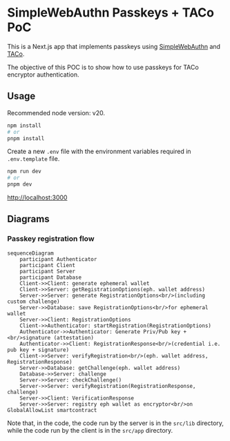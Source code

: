 # SimpleWebAuthn Passkeys + TACo PoC

This is a Next.js app that implements passkeys using [SimpleWebAuthn](https://github.com/GoogleChromeLabs/simple-webauthn)
and [TACo](https://github.com/GoogleChromeLabs/taco).

The objective of this POC is to show how to use passkeys for TACo encryptor authentication.

## Usage

Recommended node version: v20.

```bash
npm install
# or
pnpm install
```

Create a new `.env` file with the environment variables required in `.env.template`
file.

```bash
npm run dev
# or
pnpm dev
```

[http://localhost:3000](http://localhost:3000)

## Diagrams

### Passkey registration flow

```mermaid
sequenceDiagram
    participant Authenticator
    participant Client
    participant Server
    participant Database
    Client->>Client: generate ephemeral wallet
    Client->>Server: getRegistrationOptions(eph. wallet address)
    Server->>Server: generate RegistrationOptions<br/>(including custom challenge)
    Server->>Database: save RegistrationOptions<br/>for ephemeral wallet
    Server->>Client: RegistrationOptions
    Client->>Authenticator: startRegistration(RegistrationOptions)
    Authenticator->>Authenticator: Generate Priv/Pub key +<br/>signature (attestation)
    Authenticator->>Client: RegistrationResponse<br/>(credential i.e. pub key + signature)
    Client->>Server: verifyRegistration<br/>(eph. wallet address, RegistrationResponse)
    Server->>Database: getChallenge(eph. wallet address)
    Database->>Server: challenge
    Server->>Server: checkChallenge()
    Server->>Server: verifyRegistration(RegistrationResponse, challenge)
    Server->>Client: VerificationResponse
    Server->>Server: registry eph wallet as encryptor<br/>on GlobalAllowList smartcontract
```

Note that, in the code, the code run by the server is in the `src/lib` directory,
while the code run by the client is in the `src/app` directory.
